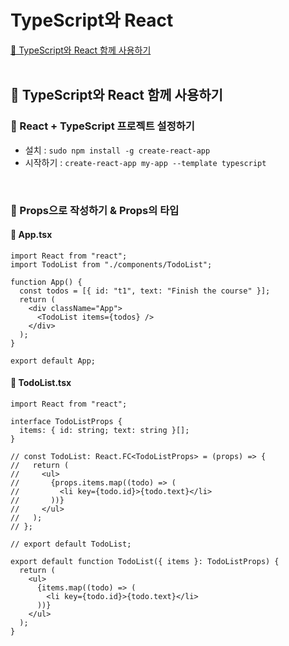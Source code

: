 # TypeScript와 React

[📌 TypeScript와 React 함께 사용하기](#-typescript와-react-함께-사용하기)<br>
<br>

## 📌 TypeScript와 React 함께 사용하기

### 📖 React + TypeScript 프로젝트 설정하기

- 설치 : `sudo npm install -g create-react-app`
- 시작하기 : `create-react-app my-app --template typescript`

<br>

### 📖 Props으로 작성하기 & Props의 타입

#### 💎 App.tsx

```tsx
import React from "react";
import TodoList from "./components/TodoList";

function App() {
  const todos = [{ id: "t1", text: "Finish the course" }];
  return (
    <div className="App">
      <TodoList items={todos} />
    </div>
  );
}

export default App;
```

#### 💎 TodoList.tsx

```tsx
import React from "react";

interface TodoListProps {
  items: { id: string; text: string }[];
}

// const TodoList: React.FC<TodoListProps> = (props) => {
//   return (
//     <ul>
//       {props.items.map((todo) => (
//         <li key={todo.id}>{todo.text}</li>
//       ))}
//     </ul>
//   );
// };

// export default TodoList;

export default function TodoList({ items }: TodoListProps) {
  return (
    <ul>
      {items.map((todo) => (
        <li key={todo.id}>{todo.text}</li>
      ))}
    </ul>
  );
}
```
